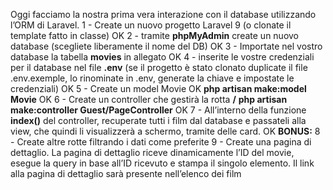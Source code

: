 Oggi facciamo la nostra prima vera interazione con il database utilizzando l’ORM di Laravel.
1 - Create un nuovo progetto Laravel 9 (o clonate il template fatto in classe) OK
2 - tramite **phpMyAdmin** create un nuovo database (scegliete liberamente il nome del DB) OK
3 - Importate nel vostro database la tabella **movies** in allegato OK
4 - inserite le vostre credenziali per il database nel file **.env** (se il progetto è stato clonato duplicate il file .env.exemple, lo rinominate in .env, generate la chiave e impostate le credenziali) OK
5 - Create un model Movie OK
**php artisan make:model Movie** OK
6 - Create un controller che gestirà la rotta **/**
**php artisan make:controller Guest/PageController** OK
7 - All’interno della funzione **index()** del controller, recuperate tutti i film dal database e passateli alla view, che quindi li visualizzerà a schermo, tramite delle card. OK
**BONUS:**
8 - Create altre rotte filtrando i dati come preferite
9 - Create una pagina di dettaglio. La pagina di dettaglio riceve dinamicamente l’ID del movie, esegue la query in base all’ID ricevuto e stampa il singolo elemento. Il link alla pagina di dettaglio sarà presente nell’elenco dei film
